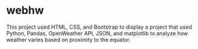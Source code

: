 # webhw

This project used HTML, CSS, and Bootstrap to display a project that used Python, Pandas, OpenWeather API, JSON, and matplotlib to analyze how weather varies based on proximity to the equator.
